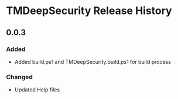 # TMDeepSecurity Release History

## 0.0.3

### Added

* Added build.ps1 and TMDeepSecurity.build.ps1 for build process

### Changed

* Updated Help files